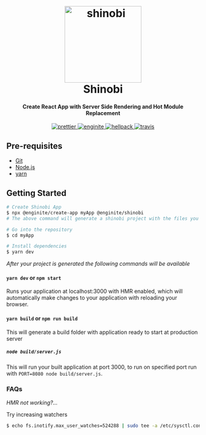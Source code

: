 <h1 align="center">
  <br>
  <a href="https://github.com/rajatsharma/shinobi"><img src="inspiration.png" alt="shinobi" width="200"></a>
  <br>
  Shinobi
  <br>
</h1>

<h4 align="center">Create React App with Server Side Rendering and Hot Module Replacement</h4>

<p align="center">
  <a href="https://github.com/prettier/prettier">
        <img src="https://img.shields.io/badge/code_style-prettier-ff69b4.svg" alt="prettier"/>
  </a>
<a href="https://github.com/rajatsharma/enginite">
        <img src="https://img.shields.io/badge/enginite-generator-orange.svg" alt="enginite"/>
  </a>
  
  <a href="https://github.com/rajatsharma/hellpack">
        <img src="https://img.shields.io/badge/uses-hellpack%20%F0%9F%94%A5-%23414770.svg" alt="hellpack"/>
  </a>
  <a href="https://travis-ci.org/rajatsharma/shinobi">
        <img src="https://travis-ci.org/rajatsharma/shinobi.svg?branch=master" alt="travis"/>
  </a>
</p>

## Pre-requisites

- [Git](https://git-scm.com)
- [Node.js](https://nodejs.org/en/download)
- [yarn](https://yarnpkg.com/en/docs/getting-started)

## Getting Started

```bash
# Create Shinobi App
$ npx @enginite/create-app myApp @enginite/shinobi
# The above command will generate a shinobi project with the files you need for App development

# Go into the repository
$ cd myApp

# Install dependencies
$ yarn dev
```

_After your project is generated the following commands will be available_

#### `yarn dev` or `npm start`

Runs your application at localhost:3000 with HMR enabled, which will automatically make changes to your application with reloading your browser.

#### `yarn build` or `npm run build`

This will generate a build folder with application ready to start at production server

##### `node build/server.js`

This will run your built application at port 3000, to run on specified port run with `PORT=8080 node build/server.js`.

### FAQs

_HMR not working?..._

Try increasing watchers

```bash
$ echo fs.inotify.max_user_watches=524288 | sudo tee -a /etc/sysctl.conf && sudo sysctl -p
```
